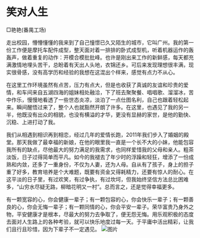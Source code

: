 # 笑对人生

□艳艳(番禺工场)

走出校园，懵懵懂懂的我来到了自己憧憬已久又陌生的城市，它叫广州。我的第一份工作便是摩托车配件成型，整天面对着一排排的卧式成型机，听着机器运作的轰轰声，做着重复的动作：开模合模批批峰。也许是刚出来工作的新鲜感，每天都充满激情地埋头苦干，总盼着有天出人头地，衣锦还乡。可后来发现理想很丰满，现实很骨感，没有高学历和经验的我想在这混出个样来，感觉有点力不从心。

在这里工作环境虽然有点苦，压力有点大，但是也收获了真诚的友谊和珍贵的爱情，和车间来自五湖四海的姐妹相处融洽，下了班去聚聚餐、唱唱歌、溜溜冰，苦中作乐，慢慢地看透了一些世态炎凉，淡泊了一点仕图名利，自己也跟着轻松起来。瞬间醒悟过来了，整个人也就豁然开朗了许多。在这里，也遇见了我的另一半，他既没有出众的相貌，也没有横溢的才华，更没有显赫的家世，是他的勤快、沉稳、上进打动了我。

我们从相遇到相识再到相恋，经过几年的爱情长跑，2011年我们步入了婚姻的殿堂。那天我做了最幸福的新娘，在他的眼里我一直是一个长不大的小妹，他能包容我所有的缺点，尽他最大的努力满足的我需求，也同样爱惜我的父母和亲人。粗茶淡饭，日子过得简单而平凡。如今的我褪去了年少时的浮躁和轻狂，增添了一份成熟和内敛，还多了一重身份，不仅为人妻，还为人母。自从有了孩子，身上的担子重了好多，教育培养是个大难题，既要有资金又得耗精力，还要有惊人的耐心。在这平淡的日子里，有过欢笑，有过争执，有过坎坷，但我始终坚信方法总比困难多，“山穷水尽疑无路，柳暗花明又一村”。总而言之，还是觉得幸福更多。

有一颗宽容的心，你会健康一辈子；有一颗包容的心，你会快乐一辈子；有一颗善良的心，你会无悔一辈子；有一颗同情的心，你会平安一辈子。荣华富贵乃身外之物，平安健康才是根本，尽最大的努力去争取了，便无怨无悔。用乐观积极的态度去面对人生路上的各种考验，就可以快乐地度过每一天。于平庸中活出精彩，让我们且行且珍惜，因为下辈子不一定遇见。
![图片](http://img0.imgtn.bdimg.com/it/u=3889047419,98735353&fm=27&gp=0.jpg)